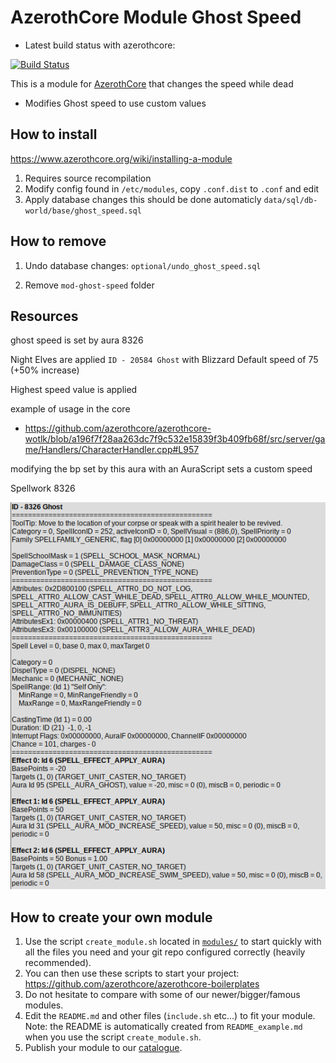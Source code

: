 
# AzerothCore Module Ghost Speed

- Latest build status with azerothcore:

[![Build Status](
https://github.com/sogladev/mod-ghost-speed/actions/workflows/core-build.yml/badge.svg?branch=master&event=push)](https://github.com/sogladev/mod-ghost-speed)

This is a module for [AzerothCore](http://www.azerothcore.org) that changes the speed while dead

- Modifies Ghost speed to use custom values


## How to install
https://www.azerothcore.org/wiki/installing-a-module

1. Requires source recompilation
2. Modify config
  found in `/etc/modules`, copy `.conf.dist` to `.conf` and edit
3. Apply database changes
  this should be done automaticly `data/sql/db-world/base/ghost_speed.sql`

## How to remove

1. Undo database changes: `optional/undo_ghost_speed.sql`

2. Remove `mod-ghost-speed` folder

## Resources
ghost speed is set by aura 8326

Night Elves are applied `ID - 20584 Ghost` with Blizzard Default speed of 75 (+50% increase)

Highest speed value is applied

example of usage in the core
- https://github.com/azerothcore/azerothcore-wotlk/blob/a196f7f28aa263dc7f9c532e15839f3b409fb68f/src/server/game/Handlers/CharacterHandler.cpp#L957

modifying the bp set by this aura with an AuraScript sets a custom speed

Spellwork 8326

![8326 spell info](8326_ghost.png)

## How to create your own module

1. Use the script `create_module.sh` located in [`modules/`](https://github.com/azerothcore/azerothcore-wotlk/tree/master/modules) to start quickly with all the files you need and your git repo configured correctly (heavily recommended).
1. You can then use these scripts to start your project: https://github.com/azerothcore/azerothcore-boilerplates
1. Do not hesitate to compare with some of our newer/bigger/famous modules.
1. Edit the `README.md` and other files (`include.sh` etc...) to fit your module. Note: the README is automatically created from `README_example.md` when you use the script `create_module.sh`.
1. Publish your module to our [catalogue](https://github.com/azerothcore/modules-catalogue).

